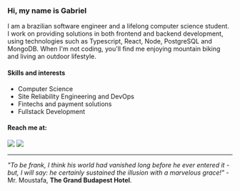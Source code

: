 ### Hi, my name is Gabriel

I am a brazilian software engineer and a lifelong computer science student.
I work on providing solutions in both frontend and backend development, using technologies such as Typescript, React, Node, PostgreSQL and MongoDB.
When I'm not coding, you'll find me enjoying mountain biking and living an outdoor lifestyle.

#### Skills and interests

- Computer Science
- Site Reliability Engineering and DevOps
- Fintechs and payment solutions
- Fullstack Development

#### Reach me at:

<a href="https://dev.to/minortypo" target="_blank"><img src="https://img.shields.io/badge/dev.to-0A0A0A?style=for-the-badge&logo=devdotto&logoColor=white" target="_blank"></a>
<a href="mailto:gabrielpalharesdev@gmail.com"><img src="https://img.shields.io/badge/-Gmail-%23333?style=for-the-badge&logo=gmail&logoColor=white" target="_blank"></a>

---

*"To be frank, I think his world had vanished long before he ever entered it - but, I will say: he certainly sustained the illusion with a marvelous grace!"* - Mr. Moustafa, **The Grand Budapest Hotel**.
